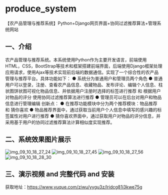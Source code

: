 # produce_system
【农产品管理与推荐系统】Python+Django网页界面+协同过滤推荐算法+管理系统网站

## 一、介绍
农产品管理与推荐系统。本系统使用Python作为主要开发语言，前端使用HTML，CSS，BootStrap等技术和框架搭建前端界面，后端使用Django框架处理应用请求，使用Ajax等技术实现前后端的数据通信。实现了一个综合性的农产品管理与推荐平台。具体功能如下：
● 系统分为普通用户和管理员两个角色
● 普通用户可以登录，注册、查看农产品信息、收藏物品、发布评论、编辑个人信息、柱状图饼状图可视化物品信息、并依据用户注册时选择的标签进行推荐 和 根据用户对物品的评分 使用协同过滤推荐算法进行推荐
● 管理员可以在后台对用户和物品信息进行管理编辑
创新点：
● 在推荐功能模块中分为两个推荐模块：物品推荐 和 猜你喜欢
● 物品推荐界面中，通过获取当前用户个人信息中填写的感兴趣的标签属性对用户进行推荐
● 猜你喜欢界面中，通过获取用户对物品的评分信息，并采用基于用户的协同过滤推荐算法计算相似度实现推荐。

## 二、系统效果图片展示
![img_09_10_18_27_24](https://github.com/user-attachments/assets/f8507a48-d252-4037-8e9e-93f0c68efbb9)
![img_09_10_18_27_45](https://github.com/user-attachments/assets/bf359074-3384-419c-bcb9-df72c4fc57c6)
![img_09_10_18_27_56](https://github.com/user-attachments/assets/593103bd-9a21-45b6-9ad3-df13527a8d02)
![img_09_10_18_28_30](https://github.com/user-attachments/assets/ceaa4daf-ae61-423f-a155-10de93f55ba3)

## 三、演示视频 and 完整代码 and 安装
获取地址：https://www.yuque.com/ziwu/yygu3z/lridcg81i3kwe75g
